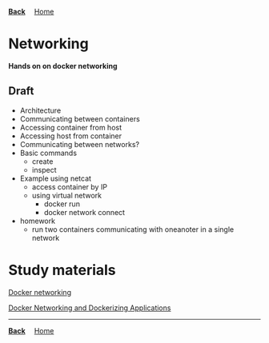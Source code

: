 **[Back](../README.md)**
&emsp;[Home](/README.md)

# Networking

**Hands on on docker networking**

## Draft
- Architecture
- Communicating between containers
- Accessing container from host
- Accessing host from container
- Communicating between networks?
- Basic commands
  - create
  - inspect
- Example using netcat
  - access container by IP
  - using virtual network
    - docker run
    - docker network connect
- homework
  - run two containers communicating with oneanoter in a single network

# Study materials

[Docker networking](https://capgemini.udemy.com/course/learn-docker/learn/lecture/7894034#overview)

[Docker Networking and Dockerizing Applications](https://capgemini.udemy.com/course/docker-tutorial/learn/lecture/16396228#overview)

---
**[Back](../README.md)**
&emsp;[Home](/README.md)
